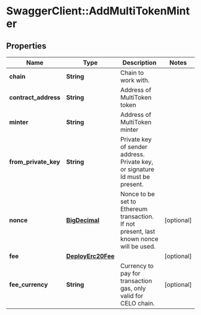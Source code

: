 # SwaggerClient::AddMultiTokenMinter

## Properties
Name | Type | Description | Notes
------------ | ------------- | ------------- | -------------
**chain** | **String** | Chain to work with. | 
**contract_address** | **String** | Address of MultiToken token | 
**minter** | **String** | Address of MultiToken minter | 
**from_private_key** | **String** | Private key of sender address. Private key, or signature Id must be present. | 
**nonce** | [**BigDecimal**](BigDecimal.md) | Nonce to be set to Ethereum transaction. If not present, last known nonce will be used. | [optional] 
**fee** | [**DeployErc20Fee**](DeployErc20Fee.md) |  | [optional] 
**fee_currency** | **String** | Currency to pay for transaction gas, only valid for CELO chain. | [optional] 

